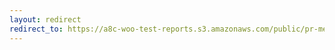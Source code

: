 ```yaml
---
layout: redirect
redirect_to: https://a8c-woo-test-reports.s3.amazonaws.com/public/pr-merge/41395/e2e/index.html
---
```

